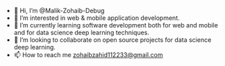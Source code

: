 - 👋 Hi, I’m @Malik-Zohaib-Debug
- 👀 I’m interested in web & mobile application development.
- 🌱 I’m currently learning software development both for web and mobile and for data science deep learning techniques.
- 💞️ I’m looking to collaborate on open source projects for data science deep learning. 
- 📫 How to reach me zohaibzahid112233@gmail.com

<!---
Malik-Zohaib-Debug/Malik-Zohaib-Debug is a ✨ special ✨ repository because its `README.md` (this file) appears on your GitHub profile.
You can click the Preview link to take a look at your changes.
--->

